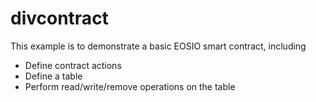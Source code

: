 # divcontract

This example is to demonstrate a basic EOSIO smart contract, including

- Define contract actions
- Define a table
- Perform read/write/remove operations on the table
